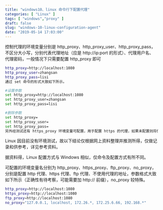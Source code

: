 ```yaml
---
title: "windows10、linux 命令行下配置代理"
categories: [ "Linux" ]
tags: [ "windows","proxy" ]
draft: false
slug: "windows-10-linux-configuration-agent"
date: "2019-05-14 17:03:00"
---
```


控制代理的环境变量分别是 http_proxy、http_proxy_user、http_proxy_pass，不区分大小写，分别代表代理地址（应是 http://ip:port 的形式）、代理用户名、代理密码，一般情况下只需要配置 http_proxy 即可


<!--more-->

```bash
http_proxy=http://localhost:1080
http_proxy_user=zhangsan
http_proxy_pass=lisi
通过 set 命令的形式大致如下所示。

#设置参数
set http_proxy=http://localhost:1080
set http_proxy_user=zhangsan
set http_proxy_pass=lisi

#删除参数
set http_proxy=
set http_proxy_user=
set http_proxy_pass=
另外经测试还有 https_proxy 环境变量可配置，用于配置 https 的代理，如果未配置则将使用 http_proxy 的配置。据此可推测有 https_proxy_user 等参数。
```
Linux
因目前没有环境测试，故以下结论仅根据网上资料整理并推测所得，仅做记录和供参考，详见参考资料。

据资料得，Linux 配置方式与 Windows 相似，仅命令及配置方式有所不同。

可配置的环境变量名分别为 http_proxy、https_proxy、ftp_proxy、no_proxy，分别是配置 http 代理、https 代理、ftp 代理、不使用代理的地址，参数格式大致如下所示（正确性有待考察，可能需要加 http:// 前缀），no_proxy 较特殊。
```bash
http_proxy=http://localhost:1080
https_proxy=http://localhost:1080
ftp_proxy=http://localhost:1080
no_proxy="127.0.0.1, localhost, 172.26.*, 172.25.6.66, 192.168.*"
```